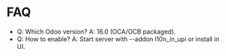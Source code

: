 # FAQ

- Q: Which Odoo version? A: 16.0 (OCA/OCB packaged).
- Q: How to enable? A: Start server with --addon l10n_in_upi or install in UI.
